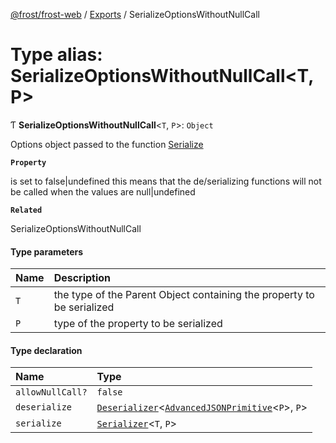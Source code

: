 [@frost/frost-web](../modules.md) / [Exports](../modules.md) / SerializeOptionsWithoutNullCall

# Type alias: SerializeOptionsWithoutNullCall<T, P\>

Ƭ **SerializeOptionsWithoutNullCall**<`T`, `P`\>: `Object`

Options object passed to the function [Serialize](../functions/Serialize.md)

**`Property`**

is set to false|undefined this means that the de/serializing functions will not be called when the values are null|undefined

**`Related`**

SerializeOptionsWithoutNullCall

#### Type parameters

| Name | Description |
| :------ | :------ |
| `T` | the type of the Parent Object containing the property to be serialized |
| `P` | type of the property to be serialized |

#### Type declaration

| Name | Type |
| :------ | :------ |
| `allowNullCall?` | ``false`` |
| `deserialize` | [`Deserializer`](Deserializer.md)<[`AdvancedJSONPrimitive`](AdvancedJSONPrimitive.md)<`P`\>, `P`\> |
| `serialize` | [`Serializer`](Serializer.md)<`T`, `P`\> |
